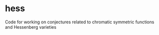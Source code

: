 # hess
Code for working on conjectures related to chromatic symmetric functions and Hessenberg varieties
